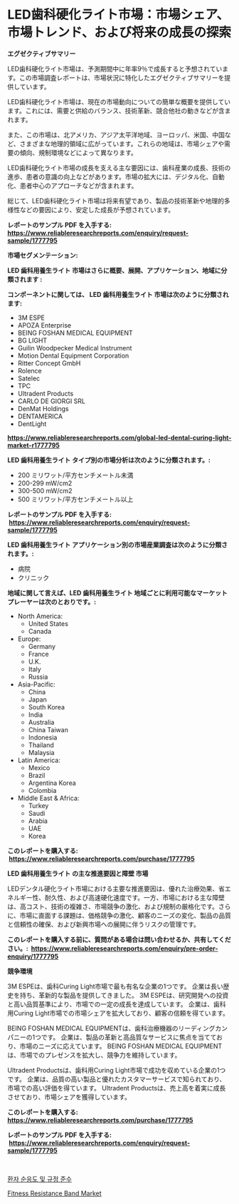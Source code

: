 <p><h1>LED歯科硬化ライト市場：市場シェア、市場トレンド、および将来の成長の探索</h1></p><p><strong>エグゼクティブサマリー</strong></p>
<p><p>LED歯科硬化ライト市場は、予測期間中に年率9％で成長すると予想されています。この市場調査レポートは、市場状況に特化したエグゼクティブサマリーを提供しています。</p><p>LED歯科硬化ライト市場は、現在の市場動向についての簡単な概要を提供しています。これには、需要と供給のバランス、技術革新、競合他社の動きなどが含まれます。</p><p>また、この市場は、北アメリカ、アジア太平洋地域、ヨーロッパ、米国、中国など、さまざまな地理的領域に広がっています。これらの地域は、市場シェアや需要の傾向、規制環境などによって異なります。</p><p>LED歯科硬化ライト市場の成長を支える主な要因には、歯科産業の成長、技術の進歩、患者の意識の向上などがあります。市場の拡大には、デジタル化、自動化、患者中心のアプローチなどが含まれます。</p><p>総じて、LED歯科硬化ライト市場は将来有望であり、製品の技術革新や地理的多様性などの要因により、安定した成長が予想されています。</p></p>
<p><strong>レポートのサンプル PDF を入手する: <a href="https://www.reliableresearchreports.com/enquiry/request-sample/1777795">https://www.reliableresearchreports.com/enquiry/request-sample/1777795</a></strong></p>
<p><strong>市場セグメンテーション:</strong></p>
<p><strong> LED 歯科用養生ライト 市場はさらに概要、展開、アプリケーション、地域に分類されます :</strong></p>
<p><strong>コンポーネントに関しては、 LED 歯科用養生ライト 市場は次のように分類されます: &nbsp;</strong></p>
<p><ul><li>3M ESPE</li><li>APOZA Enterprise</li><li>BEING FOSHAN MEDICAL EQUIPMENT</li><li>BG LIGHT</li><li>Guilin Woodpecker Medical Instrument</li><li>Motion Dental Equipment Corporation</li><li>Ritter Concept GmbH</li><li>Rolence</li><li>Satelec</li><li>TPC</li><li>Ultradent Products</li><li>CARLO DE GIORGI SRL</li><li>DenMat Holdings</li><li>DENTAMERICA</li><li>DentLight</li></ul></p>
<p><strong><a href="https://www.reliableresearchreports.com/global-led-dental-curing-light-market-r1777795">https://www.reliableresearchreports.com/global-led-dental-curing-light-market-r1777795</a></strong></p>
<p><strong> LED 歯科用養生ライト タイプ別の市場分析は次のように分類されます。:</strong></p>
<p><ul><li>200 ミリワット/平方センチメートル未満</li><li>200-299 mW/cm2</li><li>300-500 mW/cm2</li><li>500 ミリワット/平方センチメートル以上</li></ul></p>
<p><strong>レポートのサンプル PDF を入手する: &nbsp;<a href="https://www.reliableresearchreports.com/enquiry/request-sample/1777795">https://www.reliableresearchreports.com/enquiry/request-sample/1777795</a></strong></p>
<p><strong> LED 歯科用養生ライト アプリケーション別の市場産業調査は次のように分類されます。:</strong></p>
<p><ul><li>病院</li><li>クリニック</li></ul></p>
<p><strong>地域に関して言えば、LED 歯科用養生ライト 地域ごとに利用可能なマーケットプレーヤーは次のとおりです。:</strong></p>
<p><ul>
    <li>
        North America:
        <ul>
            <li>United States</li>
            <li>Canada</li>
        </ul>
    </li>
    <li>
        Europe:
        <ul>
            <li>Germany</li>
            <li>France</li>
            <li>U.K.</li>
            <li>Italy</li>
            <li>Russia</li>
        </ul>
    </li>
    <li>
        Asia-Pacific:
        <ul>
            <li>China</li>
            <li>Japan</li>
            <li>South Korea</li>
            <li>India</li>
            <li>Australia</li>
            <li>China Taiwan</li>
            <li>Indonesia</li>
            <li>Thailand</li>
            <li>Malaysia</li>
        </ul>
    </li>
    <li>
        Latin America:
        <ul>
            <li>Mexico</li>
            <li>Brazil</li>
            <li>Argentina Korea</li>
            <li>Colombia</li>
        </ul>
    </li>
    <li>
        Middle East & Africa:
        <ul>
            <li>Turkey</li>
            <li>Saudi</li>
            <li>Arabia</li>
            <li>UAE</li>
            <li>Korea</li>
        </ul>
    </li>
    </ul></p>
<p><strong>このレポートを購入する: &nbsp;<a href="https://www.reliableresearchreports.com/purchase/1777795">https://www.reliableresearchreports.com/purchase/1777795</a></strong></p>
<p><strong>LED 歯科用養生ライト の主な推進要因と障壁 市場</strong></p>
<p><p>LEDデンタル硬化ライト市場における主要な推進要因は、優れた治療効果、省エネルギー性、耐久性、および高速硬化速度です。一方、市場における主な障壁は、高コスト、技術の複雑さ、市場競争の激化、および規制の厳格化です。さらに、市場に直面する課題は、価格競争の激化、顧客のニーズの変化、製品の品質と信頼性の確保、および新興市場への展開に伴うリスクの管理です。</p></p>
<p><strong>このレポートを購入する前に、質問がある場合は問い合わせるか、共有してください。:&nbsp; <a href="https://www.reliableresearchreports.com/enquiry/pre-order-enquiry/1777795">https://www.reliableresearchreports.com/enquiry/pre-order-enquiry/1777795</a></strong></p>
<p><strong>競争環境</strong></p>
<p><p>3M ESPEは、歯科Curing Light市場で最も有名な企業の1つです。 企業は長い歴史を持ち、革新的な製品を提供してきました。 3M ESPEは、研究開発への投資と高い品質基準により、市場での一定の成長を達成しています。 企業は、歯科用Curing Light市場での市場シェアを拡大しており、顧客の信頼を得ています。</p><p>BEING FOSHAN MEDICAL EQUIPMENTは、歯科治療機器のリーディングカンパニーの1つです。 企業は、製品の革新と高品質なサービスに焦点を当てており、市場のニーズに応えています。 BEING FOSHAN MEDICAL EQUIPMENTは、市場でのプレゼンスを拡大し、競争力を維持しています。</p><p>Ultradent Productsは、歯科用Curing Light市場で成功を収めている企業の1つです。 企業は、品質の高い製品と優れたカスタマーサービスで知られており、市場での高い評価を得ています。 Ultradent Productsは、売上高を着実に成長させており、市場シェアを獲得しています。</p></p>
<p><strong>このレポートを購入する: &nbsp; <a href="https://www.reliableresearchreports.com/purchase/1777795">https://www.reliableresearchreports.com/purchase/1777795</a></strong></p>
<p><strong>レポートのサンプル PDF を入手する: &nbsp;<a href="https://www.reliableresearchreports.com/enquiry/request-sample/1777795">https://www.reliableresearchreports.com/enquiry/request-sample/1777795</a></strong><strong></strong></p>
<p>&nbsp;</p>
<p><p><a href="https://github.com/royErdmtyan906778/Market-Research-Report-List-1/blob/main/414580423918.md">환자 순응도 및 규정 준수</a></p><p><a href="https://github.com/kathiaseamanalvaradovlprc2h/Market-Research-Report-List-2/blob/main/fitness-resistance-band-market.md">Fitness Resistance Band Market</a></p></p>